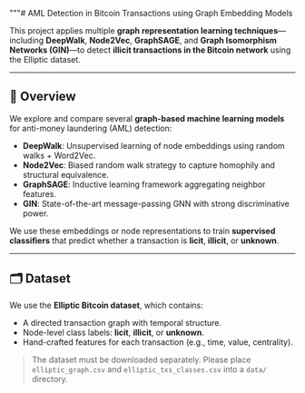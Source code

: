 

"""# AML Detection in Bitcoin Transactions using Graph Embedding Models

This project applies multiple **graph representation learning techniques**—including **DeepWalk**, **Node2Vec**, **GraphSAGE**, and **Graph Isomorphism Networks (GIN)**—to detect **illicit transactions in the Bitcoin network** using the Elliptic dataset.

---

## 📌 Overview

We explore and compare several **graph-based machine learning models** for anti-money laundering (AML) detection:

- **DeepWalk**: Unsupervised learning of node embeddings using random walks + Word2Vec.
- **Node2Vec**: Biased random walk strategy to capture homophily and structural equivalence.
- **GraphSAGE**: Inductive learning framework aggregating neighbor features.
- **GIN**: State-of-the-art message-passing GNN with strong discriminative power.

We use these embeddings or node representations to train **supervised classifiers** that predict whether a transaction is **licit**, **illicit**, or **unknown**.

---

## 🗂️ Dataset

We use the **Elliptic Bitcoin dataset**, which contains:
- A directed transaction graph with temporal structure.
- Node-level class labels: **licit**, **illicit**, or **unknown**.
- Hand-crafted features for each transaction (e.g., time, value, centrality).

> The dataset must be downloaded separately. Please place `elliptic_graph.csv` and `elliptic_txs_classes.csv` into a `data/` directory.

